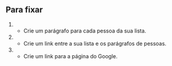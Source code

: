 ## Para fixar

1. - Crie um parágrafo para cada pessoa da sua lista.
2. - Crie um link entre a sua lista e os parágrafos de pessoas.
3. - Crie um link para a página do Google.
